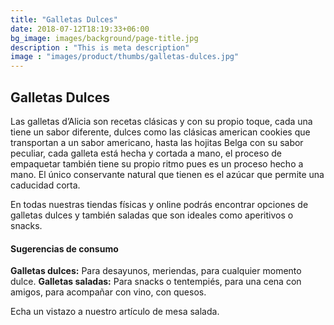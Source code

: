 ```yaml
---
title: "Galletas Dulces"
date: 2018-07-12T18:19:33+06:00
bg_image: images/background/page-title.jpg
description : "This is meta description"
image : "images/product/thumbs/galletas-dulces.jpg"
---
```


## Galletas Dulces

Las galletas d’Alicia son recetas clásicas y con su propio toque, cada una tiene un sabor diferente, dulces como las clásicas american cookies que transportan a un sabor americano, hasta las hojitas Belga con su sabor peculiar, cada galleta está hecha y cortada a mano, el proceso de empaquetar también tiene su propio ritmo pues es un proceso hecho a mano. El único conservante natural que tienen es el azúcar que permite una caducidad corta.

En todas nuestras tiendas físicas y online podrás encontrar opciones de galletas dulces y también saladas que son ideales como aperitivos o snacks.

#### Sugerencias de consumo
**Galletas dulces:** Para desayunos, meriendas, para cualquier momento dulce.
**Galletas saladas:** Para snacks o tentempiés, para una cena con amigos, para acompañar con vino, con quesos.

Echa un vistazo a nuestro artículo de mesa salada.
